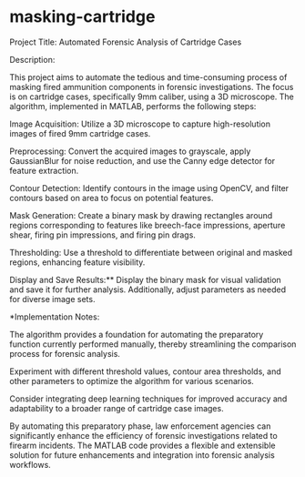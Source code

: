 # masking-cartridge
Project Title: Automated Forensic Analysis of Cartridge Cases

Description:

This project aims to automate the tedious and time-consuming process of masking fired ammunition components in forensic investigations. The focus is on cartridge cases, specifically 9mm caliber, using a 3D microscope. The algorithm, implemented in MATLAB, performs the following steps:

Image Acquisition: Utilize a 3D microscope to capture high-resolution images of fired 9mm cartridge cases.

Preprocessing: Convert the acquired images to grayscale, apply GaussianBlur for noise reduction, and use the Canny edge detector for feature extraction.

Contour Detection: Identify contours in the image using OpenCV, and filter contours based on area to focus on potential features.

Mask Generation: Create a binary mask by drawing rectangles around regions corresponding to features like breech-face impressions, aperture shear, firing pin impressions, and firing pin drags.

Thresholding: Use a threshold to differentiate between original and masked regions, enhancing feature visibility.

Display and Save Results:** Display the binary mask for visual validation and save it for further analysis. Additionally, adjust parameters as needed for diverse image sets.

*Implementation Notes:

The algorithm provides a foundation for automating the preparatory function currently performed manually, thereby streamlining the comparison process for forensic analysis.

Experiment with different threshold values, contour area thresholds, and other parameters to optimize the algorithm for various scenarios.

Consider integrating deep learning techniques for improved accuracy and adaptability to a broader range of cartridge case images.

By automating this preparatory phase, law enforcement agencies can significantly enhance the efficiency of forensic investigations related to firearm incidents. The MATLAB code provides a flexible and extensible solution for future enhancements and integration into forensic analysis workflows.
